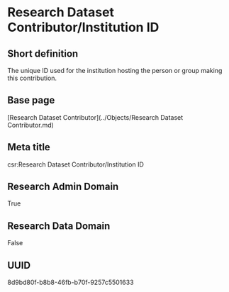 # Research Dataset Contributor/Institution ID
## Short definition
The unique ID used for the institution hosting the person or group making this contribution.
## Base page
[Research Dataset Contributor](../Objects/Research Dataset Contributor.md)
## Meta title
csr:Research Dataset Contributor/Institution ID
## Research Admin Domain
True
## Research Data Domain
False
## UUID
8d9bd80f-b8b8-46fb-b70f-9257c5501633
